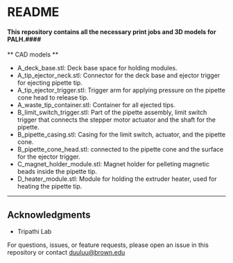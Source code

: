 # README #

#### This repository contains all the necessary print jobs and 3D models for PALH.####

** CAD models **

* A_deck_base.stl: Deck base space for holding modules.
* A_tip_ejector_neck.stl: Connector for the deck base and ejector trigger for ejecting pipette tip.
* A_tip_ejector_trigger.stl: Trigger arm for applying pressure on the pipette cone head to release tip.
* A_waste_tip_container.stl: Container for all ejected tips.
* B_limit_switch_trigger.stl: Part of the pipette assembly, limit switch trigger that connects the stepper motor actuator and the shaft for the pipette. 
* B_pipette_casing.stl: Casing for the limit switch, actuator, and the pipette cone.
* B_pipette_cone_head.stl: connected to the pipette cone and the surface for the ejector trigger.
* C_magnet_holder_module.stl: Magnet holder for pelleting magnetic beads inside the pipette tip.
* D_heater_module.stl: Module for holding the extruder heater, used for heating the pipette tip.

---

## Acknowledgments ##

* Tripathi Lab

For questions, issues, or feature requests, please open an issue in this repository or contact duuluu@brown.edu